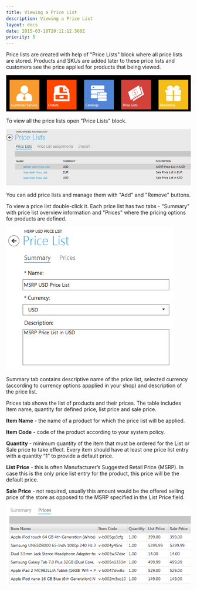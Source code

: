 ```yaml
---
title: Viewing a Price List
description: Viewing a Price List
layout: docs
date: 2015-03-18T20:11:12.560Z
priority: 5
---
```

Price lists are created with help of "Price Lists" block where all price lists are stored. Products and SKUs are added later to these price lists and customers see the price applied for products that being viewed.

<img src="../../../assets/images/docs/001-price-lists.PNG" />

To view all the price lists open "Price Lists" block.

<img src="../../../assets/images/docs/002-view-price-lists.PNG" />

You can add price lists and manage them with "Add" and "Remove" buttons.

To view a price list double-click it. Each price list has two tabs - "Summary" with price list overview information and "Prices" where the pricing options for products are defined.

<img src="../../../assets/images/docs/003-price-list.PNG" />

Summary tab contains descriptive name of the price list, selected currency (according to currency options appplied in your shop) and description of the price list.

Prices tab shows the list of products and their prices. The table includes Item name, quantity for defined price, list price and sale price.

**Item Name** - the name of a product for which the price list will be applied.

**Item Code** - code of the product according to your system policy.

**Quantity** - minimum quantity of the item that must be ordered for the List or Sale price to take effect. Every item should have at least one price list entry with a quantity “1” to provide a default price.

**List Price** - this is often Manufacturer’s Suggested Retail Price (MSRP). In case this is the only price list entry for the product, this price will be the default price.

**Sale Price** - not required, usually this amount would be the offered selling price of the store as opposed to the MSRP specified in the List Price field.

<img src="../../../assets/images/docs/004-products.PNG" />